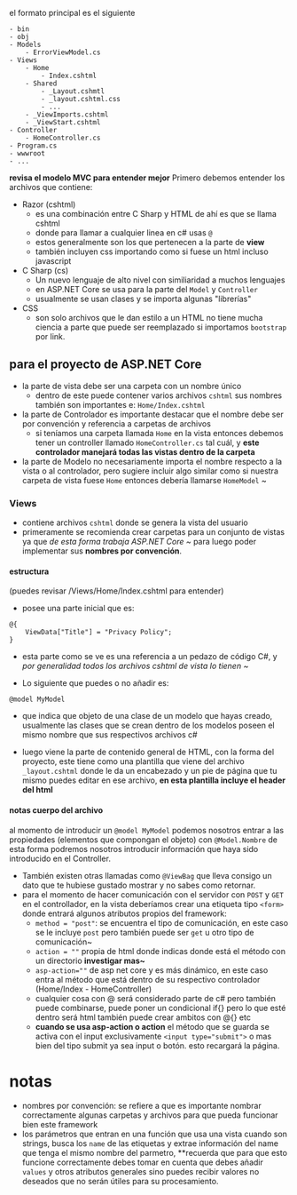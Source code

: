 el formato principal es el siguiente
```
- bin
- obj
- Models
	- ErrorViewModel.cs
- Views
	- Home
		- Index.cshtml
	- Shared
		- _Layout.cshmtl
		- _layout.cshtml.css
		- ...
	- _ViewImports.cshtml
	- _ViewStart.cshtml
- Controller
	- HomeController.cs
- Program.cs
- wwwroot
- ...
```

**revisa el modelo MVC para entender mejor**
Primero debemos entender los archivos que contiene:
- Razor (cshtml)
	- es una combinación entre C Sharp y HTML de ahí es que se llama cshtml
	- donde para llamar a cualquier linea en c# usas `@`
	- estos generalmente son los que pertenecen a la parte de **view**
	- también incluyen css importando como si fuese un html incluso javascript
- C Sharp (cs)
	- Un nuevo lenguaje de alto nivel con similiaridad a muchos lenguajes
	- en ASP.NET Core se usa para la parte del `Model` y `Controller`
	- usualmente se usan clases y se importa algunas "librerías"
- CSS
	- son solo archivos que le dan estilo a un HTML no tiene mucha ciencia a parte que puede ser reemplazado si importamos `bootstrap` por link.
## para el proyecto de ASP.NET Core
- la parte de vista debe ser una carpeta con un nombre único
	- dentro de este puede contener varios archivos `cshtml` sus nombres también son importantes e: `Home/Index.cshtml`
- la parte de Controlador es importante destacar que el nombre debe ser por convención y referencia a carpetas de archivos
	- si teníamos una carpeta llamada `Home` en la vista entonces debemos tener un controller llamado `HomeController.cs` tal cuál, y **este controlador manejará todas las vistas dentro de la carpeta**
- la parte de Modelo no necesariamente importa el nombre respecto a la vista o al controlador, pero sugiere incluir algo similar como si nuestra carpeta de vista fuese `Home` entonces debería llamarse `HomeModel` ~
### Views
- contiene archivos `cshtml` donde se genera la vista del usuario
- primeramente se recomienda crear carpetas para un conjunto de vistas ya  que *de esta forma trabaja ASP.NET Core ~* para luego poder implementar sus **nombres por convención**.
#### estructura
(puedes revisar /Views/Home/Index.cshtml para entender)
- posee una parte inicial que es:
```cshtml
@{
	ViewData["Title"] = "Privacy Policy";
}
```
- esta parte como se ve es una referencia a un pedazo de código C#, y *por generalidad todos los archivos cshtml de vista lo tienen ~*

- Lo siguiente que puedes o no añadir es:
```cshtml
@model MyModel
```
- que indica que objeto de una clase de un modelo que hayas creado, usualmente las clases que se crean dentro de los modelos poseen el mismo nombre que sus respectivos archivos c#

- luego viene la parte de contenido general de HTML, con la forma del proyecto, este tiene como una plantilla que viene del archivo `_layout.cshtml` donde le da un encabezado y un pie de página que tu mismo puedes editar en ese archivo, **en esta plantilla incluye el header del html**
#### notas cuerpo del archivo
al momento de introducir un `@model MyModel` podemos nosotros entrar a las propiedades (elementos que compongan el objeto) con  `@Model.Nombre` de esta forma podremos nosotros introducir información que haya sido introducido en el Controller.
- También existen otras llamadas como `@ViewBag` que lleva consigo un dato que te hubiese gustado mostrar y no sabes como retornar.
- para el momento de hacer comunicación con el servidor con `POST` y `GET` en el controllador, en la vista deberíamos crear una etiqueta tipo `<form>` donde entrará algunos atributos propios del framework:
	- `method = "post"`: se encuentra el tipo de comunicación, en este caso se le incluye `post` pero también puede ser `get` u otro tipo de comunicación~
	- `action = ""` propia de html donde indicas donde está el método con un directorio **investigar mas~**
	- `asp-action=""` de asp net core y es más dinámico, en este caso entra al método que está dentro de su respectivo controlador (Home/Index - HomeController)
	- cualquier cosa con @ será considerado parte de c#  pero también puede combinarse, puede poner un condicional if{} pero lo que esté dentro será html también puede crear ambitos con @{} etc
	- **cuando se usa asp-action o action** el método que se guarda se activa con el input exclusivamente `<input type="submit">` o mas bien del tipo submit ya sea input o botón. esto recargará la página.
# notas
- nombres por convención: se refiere a que es importante nombrar correctamente algunas carpetas y archivos para que pueda funcionar bien este framework
- los parámetros que entran en una función que usa una vista cuando son strings, busca los `name` de las etiquetas y extrae información del name que tenga el mismo nombre del parmetro, **recuerda que para que esto funcione correctamente debes tomar en cuenta que debes añadir `values` y otros atributos generales sino puedes recibir valores no deseados que no serán útiles para su procesamiento.
